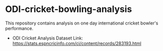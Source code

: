 # ODI-cricket-bowling-analysis
This repository contains analysis on one day international cricket bowler's performance.
- ODI Cricket Analysis Dataset Link: https://stats.espncricinfo.com/ci/content/records/283193.html
